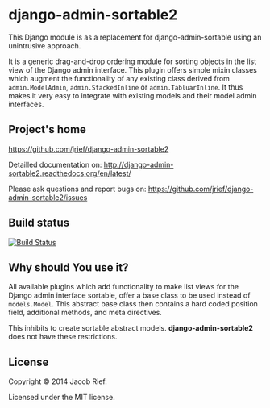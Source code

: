 django-admin-sortable2
======================

This Django module is as a replacement for django-admin-sortable using an unintrusive approach.

It is a generic drag-and-drop ordering module for sorting objects in the list view of the Django
admin interface. This plugin offers simple mixin classes which augment the functionality of any
existing class derived from ``admin.ModelAdmin``, ``admin.StackedInline`` or ``admin.TabluarInline``.
It thus makes it very easy to integrate with existing models and their model admin interfaces.

Project's home
--------------
https://github.com/jrief/django-admin-sortable2

Detailled documentation on: http://django-admin-sortable2.readthedocs.org/en/latest/

Please ask questions and report bugs on: https://github.com/jrief/django-admin-sortable2/issues

Build status
------------
[![Build Status](https://travis-ci.org/jrief/django-admin-sortable2.png?branch=master)](https://travis-ci.org/jrief/django-admin-sortable2)

Why should You use it?
----------------------
All available plugins which add functionality to make list views for the Django admin interface
sortable, offer a base class to be used instead of ``models.Model``. This abstract base class then
contains a hard coded position field, additional methods, and meta directives.

This inhibits to create sortable abstract models. **django-admin-sortable2** does not have these
restrictions.

License
-------
Copyright &copy; 2014 Jacob Rief.

Licensed under the MIT license.
